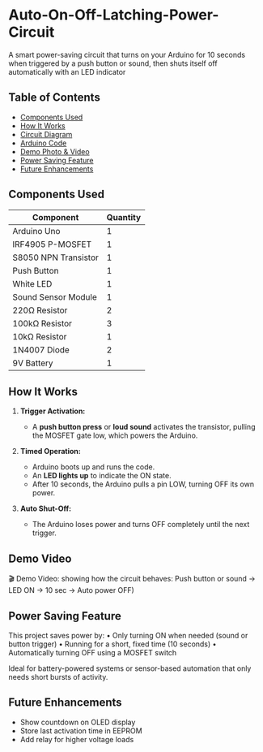 # Auto-On-Off-Latching-Power-Circuit
A smart power-saving circuit that turns on your Arduino for 10 seconds when triggered by a push button or sound, then shuts itself off automatically with an LED indicator

## Table of Contents
- [Components Used](#components-used)
- [How It Works](#how-it-works)
- [Circuit Diagram](#circuit-diagram)
- [Arduino Code](#arduino-code)
- [Demo Photo & Video](#demo-photo--video)
- [Power Saving Feature](#power-saving-feature)
- [Future Enhancements](#future-enhancements)

## Components Used

| Component            | Quantity |
|----------------------|----------|
| Arduino Uno          | 1        |
| IRF4905 P-MOSFET     | 1        |
| S8050 NPN Transistor | 1        |
| Push Button          | 1        |
| White LED            | 1        |
| Sound Sensor Module  | 1        |
| 220Ω Resistor        | 2        |
| 100kΩ Resistor       | 3        |
| 10kΩ Resistor        | 1        |
| 1N4007 Diode         | 2        |
| 9V Battery           | 1        |

## How It Works

1. **Trigger Activation:**
   - A **push button press** or **loud sound** activates the transistor, pulling the MOSFET gate low, which powers the Arduino.

2. **Timed Operation:**
   - Arduino boots up and runs the code.
   - An **LED lights up** to indicate the ON state.
   - After 10 seconds, the Arduino pulls a pin LOW, turning OFF its own power.

3. **Auto Shut-Off:**
   - The Arduino loses power and turns OFF completely until the next trigger.

## Demo Video


🎬 Demo Video:
showing how the circuit behaves:
Push button or sound → LED ON → 10 sec → Auto power OFF)   



## Power Saving Feature

This project saves power by:
	•	Only turning ON when needed (sound or button trigger)
	•	Running for a short, fixed time (10 seconds)
	•	Automatically turning OFF using a MOSFET switch

Ideal for battery-powered systems or sensor-based automation that only needs short bursts of activity.

## Future Enhancements
- Show countdown on OLED display
- Store last activation time in  EEPROM
- Add relay for higher voltage loads

